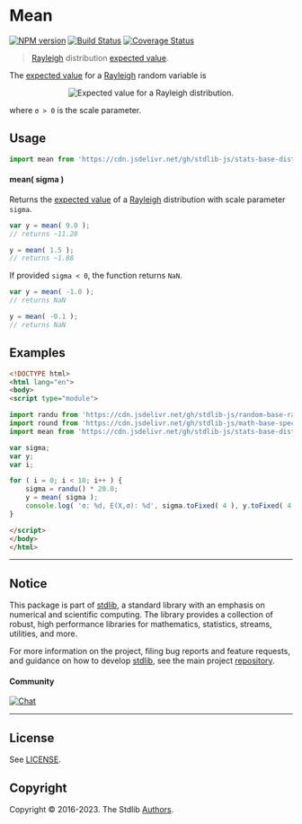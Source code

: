 <!--

@license Apache-2.0

Copyright (c) 2018 The Stdlib Authors.

Licensed under the Apache License, Version 2.0 (the "License");
you may not use this file except in compliance with the License.
You may obtain a copy of the License at

   http://www.apache.org/licenses/LICENSE-2.0

Unless required by applicable law or agreed to in writing, software
distributed under the License is distributed on an "AS IS" BASIS,
WITHOUT WARRANTIES OR CONDITIONS OF ANY KIND, either express or implied.
See the License for the specific language governing permissions and
limitations under the License.

-->

# Mean

[![NPM version][npm-image]][npm-url] [![Build Status][test-image]][test-url] [![Coverage Status][coverage-image]][coverage-url] <!-- [![dependencies][dependencies-image]][dependencies-url] -->

> [Rayleigh][rayleigh-distribution] distribution [expected value][expected-value].

<!-- Section to include introductory text. Make sure to keep an empty line after the intro `section` element and another before the `/section` close. -->

<section class="intro">

The [expected value][expected-value] for a [Rayleigh][rayleigh-distribution] random variable is

<!-- <equation class="equation" label="eq:rayleigh_expectation" align="center" raw="\mathbb{E}\left[ X \right] = \sigma \sqrt{\dfrac{\pi}{2}}" alt="Expected value for a Rayleigh distribution."> -->

<div class="equation" align="center" data-raw-text="\mathbb{E}\left[ X \right] = \sigma \sqrt{\dfrac{\pi}{2}}" data-equation="eq:rayleigh_expectation">
    <img src="https://cdn.jsdelivr.net/gh/stdlib-js/stdlib@51534079fef45e990850102147e8945fb023d1d0/lib/node_modules/@stdlib/stats/base/dists/rayleigh/mean/docs/img/equation_rayleigh_expectation.svg" alt="Expected value for a Rayleigh distribution.">
    <br>
</div>

<!-- </equation> -->

where `σ > 0` is the scale parameter.

</section>

<!-- /.intro -->

<!-- Package usage documentation. -->



<section class="usage">

## Usage

```javascript
import mean from 'https://cdn.jsdelivr.net/gh/stdlib-js/stats-base-dists-rayleigh-mean@esm/index.mjs';
```

#### mean( sigma )

Returns the [expected value][expected-value] of a [Rayleigh][rayleigh-distribution] distribution with scale parameter `sigma`.

```javascript
var y = mean( 9.0 );
// returns ~11.28

y = mean( 1.5 );
// returns ~1.88
```

If provided `sigma < 0`, the function returns `NaN`.

```javascript
var y = mean( -1.0 );
// returns NaN

y = mean( -0.1 );
// returns NaN
```

</section>

<!-- /.usage -->

<!-- Package usage notes. Make sure to keep an empty line after the `section` element and another before the `/section` close. -->

<section class="notes">

</section>

<!-- /.notes -->

<!-- Package usage examples. -->

<section class="examples">

## Examples

<!-- eslint no-undef: "error" -->

```html
<!DOCTYPE html>
<html lang="en">
<body>
<script type="module">

import randu from 'https://cdn.jsdelivr.net/gh/stdlib-js/random-base-randu@esm/index.mjs';
import round from 'https://cdn.jsdelivr.net/gh/stdlib-js/math-base-special-round@esm/index.mjs';
import mean from 'https://cdn.jsdelivr.net/gh/stdlib-js/stats-base-dists-rayleigh-mean@esm/index.mjs';

var sigma;
var y;
var i;

for ( i = 0; i < 10; i++ ) {
    sigma = randu() * 20.0;
    y = mean( sigma );
    console.log( 'σ: %d, E(X,σ): %d', sigma.toFixed( 4 ), y.toFixed( 4 ) );
}

</script>
</body>
</html>
```

</section>

<!-- /.examples -->

<!-- Section to include cited references. If references are included, add a horizontal rule *before* the section. Make sure to keep an empty line after the `section` element and another before the `/section` close. -->

<section class="references">

</section>

<!-- /.references -->

<!-- Section for related `stdlib` packages. Do not manually edit this section, as it is automatically populated. -->

<section class="related">

</section>

<!-- /.related -->

<!-- Section for all links. Make sure to keep an empty line after the `section` element and another before the `/section` close. -->


<section class="main-repo" >

* * *

## Notice

This package is part of [stdlib][stdlib], a standard library with an emphasis on numerical and scientific computing. The library provides a collection of robust, high performance libraries for mathematics, statistics, streams, utilities, and more.

For more information on the project, filing bug reports and feature requests, and guidance on how to develop [stdlib][stdlib], see the main project [repository][stdlib].

#### Community

[![Chat][chat-image]][chat-url]

---

## License

See [LICENSE][stdlib-license].


## Copyright

Copyright &copy; 2016-2023. The Stdlib [Authors][stdlib-authors].

</section>

<!-- /.stdlib -->

<!-- Section for all links. Make sure to keep an empty line after the `section` element and another before the `/section` close. -->

<section class="links">

[npm-image]: http://img.shields.io/npm/v/@stdlib/stats-base-dists-rayleigh-mean.svg
[npm-url]: https://npmjs.org/package/@stdlib/stats-base-dists-rayleigh-mean

[test-image]: https://github.com/stdlib-js/stats-base-dists-rayleigh-mean/actions/workflows/test.yml/badge.svg?branch=main
[test-url]: https://github.com/stdlib-js/stats-base-dists-rayleigh-mean/actions/workflows/test.yml?query=branch:main

[coverage-image]: https://img.shields.io/codecov/c/github/stdlib-js/stats-base-dists-rayleigh-mean/main.svg
[coverage-url]: https://codecov.io/github/stdlib-js/stats-base-dists-rayleigh-mean?branch=main

<!--

[dependencies-image]: https://img.shields.io/david/stdlib-js/stats-base-dists-rayleigh-mean.svg
[dependencies-url]: https://david-dm.org/stdlib-js/stats-base-dists-rayleigh-mean/main

-->

[chat-image]: https://img.shields.io/gitter/room/stdlib-js/stdlib.svg
[chat-url]: https://gitter.im/stdlib-js/stdlib/

[stdlib]: https://github.com/stdlib-js/stdlib

[stdlib-authors]: https://github.com/stdlib-js/stdlib/graphs/contributors

[umd]: https://github.com/umdjs/umd
[es-module]: https://developer.mozilla.org/en-US/docs/Web/JavaScript/Guide/Modules

[deno-url]: https://github.com/stdlib-js/stats-base-dists-rayleigh-mean/tree/deno
[umd-url]: https://github.com/stdlib-js/stats-base-dists-rayleigh-mean/tree/umd
[esm-url]: https://github.com/stdlib-js/stats-base-dists-rayleigh-mean/tree/esm
[branches-url]: https://github.com/stdlib-js/stats-base-dists-rayleigh-mean/blob/main/branches.md

[stdlib-license]: https://raw.githubusercontent.com/stdlib-js/stats-base-dists-rayleigh-mean/main/LICENSE

[rayleigh-distribution]: https://en.wikipedia.org/wiki/Rayleigh_distribution

[expected-value]: https://en.wikipedia.org/wiki/Expected_value

</section>

<!-- /.links -->
